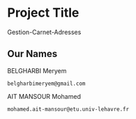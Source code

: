 # Project Title

Gestion-Carnet-Adresses

## Our Names

BELGHARBI Meryem 

```
belgharbimeryem@gmail.com
```
 
AIT MANSOUR Mohamed 

```
mohamed.ait-mansour@etu.univ-lehavre.fr
```